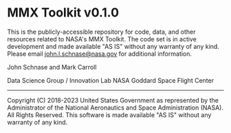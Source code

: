 # MMX Toolkit v0.1.0

This is the publicly-accessible repository for code, data, and other resources related to NASA's MMX Toolkit. The code set is in active development and made available "AS IS" without any warranty of any kind. Please email john.l.schnase@nasa.gov for additional information.

John Schnase and Mark Carroll

Data Science Group / Innovation Lab
NASA Goddard Space Flight Center


_____
Copyright (C) 2018-2023 United States Government as represented by the Administrator of the National Aeronautics and Space Administration (NASA). All Rights Reserved. This software is made available "AS IS" without any warranty of any kind.


